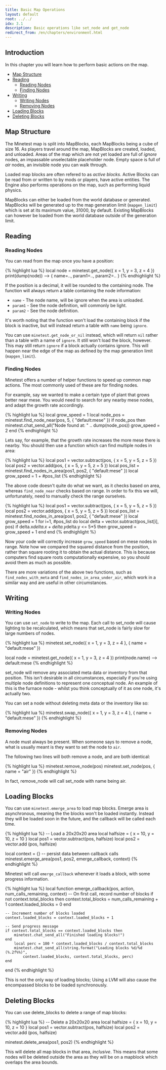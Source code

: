```yaml
---
title: Basic Map Operations
layout: default
root: ../../
idx: 3.1
description: Basic operations like set_node and get_node
redirect_from: /en/chapters/environment.html
---
```


## Introduction

In this chapter you will learn how to perform basic actions on the map.

* [Map Structure](#map-structure)
* [Reading](#reading)
    * [Reading Nodes](#reading-nodes)
    * [Finding Nodes](#finding-nodes)
* [Writing](#writing)
    * [Writing Nodes](#writing-nodes)
    * [Removing Nodes](#removing-nodes)
* [Loading Blocks](#loading-blocks)
* [Deleting Blocks](#deleting-blocks)

## Map Structure

The Minetest map is split into MapBlocks, each MapBlocks being a cube of size 16.
As players travel around the map, MapBlocks are created, loaded, and unloaded.
Areas of the map which are not yet loaded are full of *ignore* nodes, an impassable
unselectable placeholder node. Empty space is full of *air* nodes, an invisible node
you can walk through.

Loaded map blocks are often refered to as *active blocks*. Active Blocks can be
read from or written to by mods or players, have active entities. The Engine also
performs operations on the map, such as performing liquid physics.

MapBlocks can either be loaded from the world database or generated. MapBlocks
will be generated up to the map generation limit (`mapgen_limit`) which is set
at its maximum value, 31000, by default. Existing MapBlocks can however be
loaded from the world database outside of the generation limit.


<!--Multiple MapBlocks are generated at a time in groups called *MapChunks*. Each
MapChunk is by default 5x5x5<sup>1</sup> MapBlocks, which is 80x80x80 nodes.
The size of a MapChunk can change using the chunk_size setting but will always
be a cube. -->



## Reading

### Reading Nodes

You can read from the map once you have a position:

{% highlight lua %}
local node = minetest.get_node({ x = 1, y = 3, z = 4 })
print(dump(node)) --> { name=.., param1=.., param2=.. }
{% endhighlight %}

If the position is a decimal, it will be rounded to the containing node.
The function will always return a table containing the node information:

* `name` - The node name, will be ignore when the area is unloaded.
* `param1` - See the node definition, will commonly be light.
* `param2` - See the node definition.

It's worth noting that the function won't load the containing block if the block
is inactive, but will instead return a table with `name` being `ignore`.

You can use `minetest.get_node_or_nil` instead, which will return `nil` rather
than a table with a name of `ignore`. It still won't load the block, however.
This may still return `ignore` if a block actually contains ignore.
This will happen near the edge of the map as defined by the map generation
limit (`mapgen_limit`).

### Finding Nodes

Minetest offers a number of helper functions to speed up common map actions.
The most commonly used of these are for finding nodes.

For example, say we wanted to make a certain type of plant that grows
better near mese. You would need to search for any nearby mese nodes,
and adapt the growth rate accordingly.

{% highlight lua %}
local grow_speed = 1
local node_pos   = minetest.find_node_near(pos, 5, { "default:mese" })
if node_pos then
    minetest.chat_send_all("Node found at: " .. dump(node_pos))
    grow_speed = 2
end
{% endhighlight %}

Lets say, for example, that the growth rate increases the more mese there is
nearby. You should then use a function which can find multiple nodes in area:

{% highlight lua %}
local pos1       = vector.subtract(pos, { x = 5, y = 5, z = 5 })
local pos2       = vector.add(pos, { x = 5, y = 5, z = 5 })
local pos_list   = minetest.find_nodes_in_area(pos1, pos2, { "default:mese" })
local grow_speed = 1 + #pos_list
{% endhighlight %}

The above code doesn't quite do what we want, as it checks based on area, whereas
`find_node_near` checks based on range. In order to fix this we will,
unfortunately, need to manually check the range ourselves.

{% highlight lua %}
local pos1       = vector.subtract(pos, { x = 5, y = 5, z = 5 })
local pos2       = vector.add(pos, { x = 5, y = 5, z = 5 })
local pos_list   = minetest.find_nodes_in_area(pos1, pos2, { "default:mese" })
local grow_speed = 1
for i=1, #pos_list do
    local delta = vector.subtract(pos_list[i], pos)
    if delta.x*delta.x + delta.y*delta.y <= 5*5 then
        grow_speed = grow_speed + 1
    end
end
{% endhighlight %}

Now your code will correctly increase `grow_speed` based on mese nodes in range.
Note how we compared the squared distance from the position, rather than square
rooting it to obtain the actual distance. This is because computers find square
roots computationally expensive, so you should avoid them as much as possible.

There are more variations of the above two functions, such as
`find_nodes_with_meta` and `find_nodes_in_area_under_air`, which work in a
similar way and are useful in other circumstances.

## Writing

### Writing Nodes

You can use `set_node` to write to the map. Each call to set_node will cause
lighting to be recalculated, which means that set_node is fairly slow for large
numbers of nodes.

{% highlight lua %}
minetest.set_node({ x = 1, y = 3, z = 4 }, { name = "default:mese" })

local node = minetest.get_node({ x = 1, y = 3, z = 4 })
print(node.name) --> default:mese
{% endhighlight %}

set_node will remove any associated meta data or inventory from that position.
This isn't desirable in all circumstances, especially if you're using multiple
node definitions to represent one conceptual node. An example of this is the
furnace node - whilst you think conceptually of it as one node, it's actually
two.

You can set a node without deleting meta data or the inventory like so:

{% highlight lua %}
minetest.swap_node({ x = 1, y = 3, z = 4 }, { name = "default:mese" })
{% endhighlight %}

### Removing Nodes

A node must always be present. When someone says to remove a node, what
is usually meant is they want to set the node to `air`.

The following two lines will both remove a node, and are both identical:

{% highlight lua %}
minetest.remove_node(pos)
minetest.set_node(pos, { name = "air" })
{% endhighlight %}

In fact, remove_node will call set_node with name being air.

## Loading Blocks

You can use `minetest.emerge_area` to load map blocks. Emerge area is asynchronous,
meaning the the blocks won't be loaded instantly. Instead they will be loaded
soon in the future, and the callback will be called each time.

{% highlight lua %}
-- Load a 20x20x20 area
local halfsize = { x = 10, y = 10, z = 10 }
local pos1 = vector.subtract(pos, halfsize)
local pos2 = vector.add     (pos, halfsize)

local context = {} -- persist data between callback calls
minetest.emerge_area(pos1, pos2, emerge_callback, context)
{% endhighlight %}

Minetest will call `emerge_callback` whenever it loads a block, with some
progress information.

{% highlight lua %}
local function emerge_callback(pos, action, num_calls_remaining, context)
    -- On first call, record number of blocks
    if not context.total_blocks then
        context.total_blocks  = num_calls_remaining + 1
        context.loaded_blocks = 0
    end

    -- Increment number of blocks loaded
    context.loaded_blocks = context.loaded_blocks + 1

    -- Send progress message
    if context.total_blocks == context.loaded_blocks then
        minetest.chat_send_all("Finished loading blocks!")
    end
        local perc = 100 * context.loaded_blocks / context.total_blocks
        minetest.chat_send_all(string.format("Loading blocks %d/%d (%.2f%%)",
            context.loaded_blocks, context.total_blocks, perc)
    end
end
{% endhighlight %}

This is not the only way of loading blocks; Using a LVM will also cause the
encompassed blocks to be loaded synchronously.

## Deleting Blocks

You can use delete_blocks to delete a range of map blocks:

{% highlight lua %}
-- Delete a 20x20x20 area
local halfsize = { x = 10, y = 10, z = 10 }
local pos1 = vector.subtract(pos, halfsize)
local pos2 = vector.add     (pos, halfsize)

minetest.delete_area(pos1, pos2)
{% endhighlight %}

This will delete all map blocks in that area, *inclusive*. This means that some
nodes will be deleted outside the area as they will be on a mapblock which overlaps
the area bounds.
